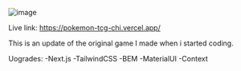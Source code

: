 ![image](https://github.com/user-attachments/assets/5e5fe01b-c676-41e5-8ddb-302ce5dfa996)


Live link: https://pokemon-tcg-chi.vercel.app/

This is an update of the original game I made when i started coding.

Uogrades:
-Next.js
-TailwindCSS
-BEM
-MaterialUI
-Context
